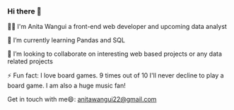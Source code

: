 ### Hi there 👋
👩‍🔧 I'm Anita Wangui a front-end web developer and upcoming data analyst

🌱 I’m currently learning Pandas and SQL

👯 I’m looking to collaborate on interesting web based projects or any data related projects

⚡ Fun fact: I love board games. 9 times out of 10 I'll never decline to play a board game. I am also a huge music fan!

Get in touch with me😄: anitawangui22@gmail.com

<!--
**awangui/awangui** is a ✨ _special_ ✨ repository because its `README.md` (this file) appears on your GitHub profile.

Here are some ideas to get you started:

- 🔭 I’m currently working on ...
- 🌱 I’m currently learning ...
- 👯 I’m looking to collaborate on ...
- 🤔 I’m looking for help with ...
- 💬 Ask me about ...

-->
